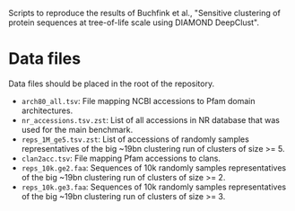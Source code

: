 Scripts to reproduce the results of Buchfink et al., "Sensitive clustering of protein sequences at tree-of-life scale using DIAMOND DeepClust".

# Data files

Data files should be placed in the root of the repository.

- `arch80_all.tsv`: File mapping NCBI accessions to Pfam domain architectures.
- `nr_accessions.tsv.zst`: List of all accessions in NR database that was used for the main benchmark.
- `reps_1M_ge5.tsv.zst`: List of accessions of randomly samples representatives of the big ~19bn clustering run of clusters of size >= 5.
- `clan2acc.tsv`: File mapping Pfam accessions to clans.
- `reps_10k.ge2.faa`: Sequences of 10k randomly samples representatives of the big ~19bn clustering run of clusters of size >= 2.
- `reps_10k.ge3.faa`: Sequences of 10k randomly samples representatives of the big ~19bn clustering run of clusters of size >= 3.
